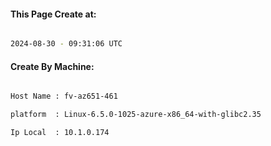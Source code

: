 
   
#### This Page Create at:

```bash

2024-08-30 - 09:31:06 UTC

```

#### Create By Machine:

```bash

Host Name : fv-az651-461

platform  : Linux-6.5.0-1025-azure-x86_64-with-glibc2.35

Ip Local  : 10.1.0.174

```

